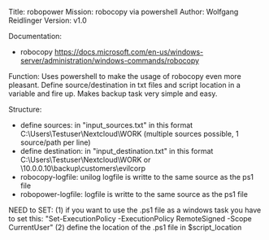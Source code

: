 Title: robopower
Mission: robocopy via powershell
Author: Wolfgang Reidlinger
Version: v1.0

Documentation:
* robocopy https://docs.microsoft.com/en-us/windows-server/administration/windows-commands/robocopy

Function:
Uses powershell to make the usage of robocopy even more pleasant. Define source/destination in txt files and script location in a variable and fire up. Makes backup task very simple and easy.

Structure:
* define sources: in "input_sources.txt" in this format C:\Users\Testuser\Nextcloud\WORK (multiple sources possible, 1 source/path per line)
* define destination: in "input_destination.txt" in this format C:\Users\Testuser\Nextcloud\WORK or \\10.0.0.10\backup\customers\evilcorp
* robocopy-logfile: unilog logfile is writte to the same source as the ps1 file
* robopower-logfile: logfile is writte to the same source as the ps1 file

NEED to SET:
(1) if you want to use the .ps1 file as a windows task you have to set this:
"Set-ExecutionPolicy -ExecutionPolicy RemoteSigned -Scope CurrentUser"
(2) define the location of the .ps1 file in $script_location
